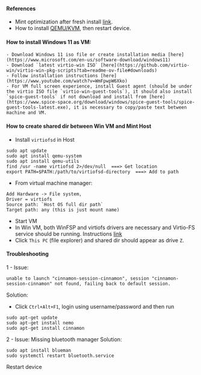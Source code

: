#### References
- Mint optimization after fresh install [link](https://www.youtube.com/watch?v=kV8Hu54zhbA).
- How to install [QEMU/KVM](https://forums.linuxmint.com/viewtopic.php?t=428069), then restart device.

#### How to install Windows 11 as VM:
    - Download Windows 11 iso file or create installation media [here](https://www.microsoft.com/en-us/software-download/windows11)
    - Download `latest virtio-win ISO` [here](https://github.com/virtio-win/virtio-win-pkg-scripts?tab=readme-ov-file#downloads)
    - Follow installation instructions [here](https://www.youtube.com/watch?v=WmFpwpW6Xko)
    - For VM full screen experience, install Guest agent (should be under the virtio ISO file `virtio-win-guest-tools`), it should also install `spice-guest-tools` if not download and install from [here](https://www.spice-space.org/download/windows/spice-guest-tools/spice-guest-tools-latest.exe), it is necessary to copy/paste text between machine and VM.

#### How to create shared dir between Win VM and Mint Host
- Install `virtiofsd` in Host
```
sudo apt update
sudo apt install qemu-system
sudo apt install qemu-utils
find /usr -name virtiofsd 2>/dev/null  ===> Get location 
export PATH=$PATH:/path/to/virtiofsd-directory  ===> Add to path
```
- From virtual machine manager:
```
Add Hardware -> File system, 
Driver = virtiofs
Source path: `Host OS full dir path` 
Target path: any (this is just mount name)
```
- Start VM 
- In Win VM, both WinFSP and virtiofs drivers are necessary and Virtio-FS service should be running. Instructions [link](https://github.com/virtio-win/kvm-guest-drivers-windows/wiki/Virtiofs:-Shared-file-system#guest)
- Click `This PC` (file explorer) and shared dir should appear as drive `Z`. 

#### Troubleshooting

1 - 
Issue:
```
unable to launch "cinnamon-session-cinnamon", session "cinnamon-session-cinnamon" not found, failing back to default session.
```
Solution:
- Click `Ctrl+Alt+F1`, login using username/password and then run
```
sudo apt-get update
sudo apt-get install nemo
sudo apt-get install cinnamon
```
2 - Issue: Missing bluetooth manager
Solution: 
```
sudo apt install blueman
sudo systemctl restart bluetooth.service
```
Restart device
